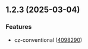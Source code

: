 ## 1.2.3 (2025-03-04)


### Features

* cz-conventional ([4098290](https://github.com/cmutale-skept/git-extended/commit/40982909329e11cbf5cbde073757013a6deff5c8))



